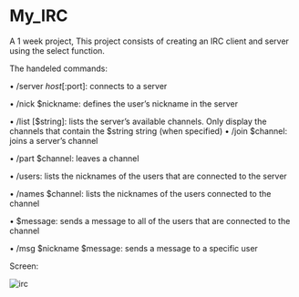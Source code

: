# My_IRC
A 1 week project, This project consists of creating an IRC client and server using the select function.

The handeled commands:

• /server $host[:$port]: connects to a server

• /nick $nickname: defines the user’s nickname in the server

• /list [$string]: lists the server’s available channels.
  Only display the channels that contain the $string string (when specified)
• /join $channel: joins a server’s channel

• /part $channel: leaves a channel

• /users: lists the nicknames of the users that are connected to the server

• /names $channel: lists the nicknames of the users connected to the channel

• $message: sends a message to all of the users that are connected to the channel

• /msg $nickname $message: sends a message to a specific user

Screen:


![irc](https://user-images.githubusercontent.com/36760748/43338907-0f2a0d60-91d8-11e8-9255-bedf366fd9c6.png)

